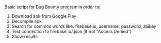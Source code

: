 Basic script for Bug Bounty program in order to:
1. Download apk from Google Play
2. Decompile apk
3. Search for common words like: firebase.io, username, password, apikey
4. Test connection to firebase.io/.json (if not "Access Denied")
5. Show results
